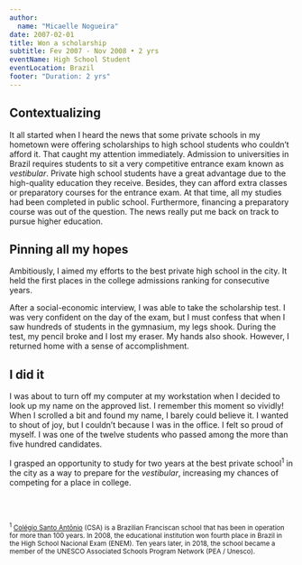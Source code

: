 ```yaml
---
author:
  name: "Micaelle Nogueira"
date: 2007-02-01
title: Won a scholarship
subtitle: Fev 2007 - Nov 2008 • 2 yrs
eventName: High School Student 
eventLocation: Brazil
footer: "Duration: 2 yrs"
---
```


## Contextualizing

It all started when I heard the news that some private schools in my hometown were offering scholarships to high school students who couldn’t afford it. That caught my attention immediately. Admission to universities in Brazil requires students to sit a very competitive entrance exam known as *vestibular*. Private high school students have a great advantage due to the high-quality education they receive. Besides, they can afford extra classes or preparatory courses for the entrance exam. At that time, all my studies had been completed in public school. Furthermore, financing a preparatory course was out of the question. The news really put me back on track to pursue higher education.

## Pinning all my hopes

Ambitiously, I aimed my efforts to the best private high school in the city. It held the first places in the college admissions ranking for consecutive years.

After a social-economic interview, I was able to take the scholarship test. I was very confident on the day of the exam, but I must confess that when I saw hundreds of students in the gymnasium, my legs shook. During the test, my pencil broke and I lost my eraser. My hands also shook. However, I returned home with a sense of accomplishment.

## I did it

I was about to turn off my computer at my workstation when I decided to look up my name on the approved list. I remember this moment so vividly! When I scrolled a bit and found my name, I barely could believe it. I wanted to shout of joy, but I couldn’t because I was in the office. I felt so proud of myself. I was one of the twelve students who passed among the more than five hundred candidates.

I grasped an opportunity to study for two years at the best private school<sup>1</sup> in the city as a way to prepare for the *vestibular*, increasing my chances of competing for a place in college.

<br/>
<br/>

<small><sup>1</sup> [Colégio Santo Antônio](https://www.colegiosantoantonio.com.br/) (CSA) is a Brazilian Franciscan school that has been in operation for more than 100 years. In 2008, the educational institution won fourth place in Brazil in the High School Nacional Exam (ENEM). Ten years later, in 2018, the school became a member of the UNESCO Associated Schools Program Network (PEA / Unesco).</small>